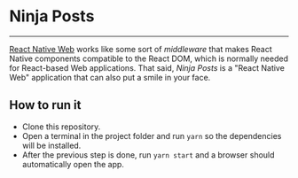 # Ninja Posts
---

[React Native Web](https://github.com/necolas/react-native-web) works like some sort of *middleware* that makes React Native components compatible to the React DOM, which is normally needed for React-based Web applications. That said, *Ninja Posts* is a "React Native Web" application that can also put a smile in your face.

## How to run it

- Clone this repository.
- Open a terminal in the project folder and run `yarn` so the dependencies will be installed.
- After the previous step is done, run `yarn start` and a browser should automatically open the app.
